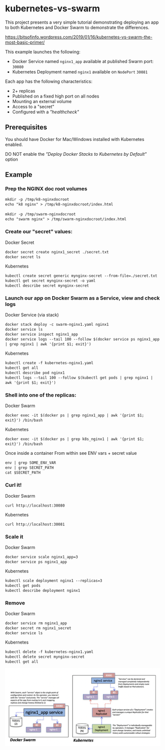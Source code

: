 # kubernetes-vs-swarm

This project presents a very simple tutorial demonstrating deploying an app to both
Kubernetes and Docker Swarm to demonstrate the differences.

https://bitsofinfo.wordpress.com/2019/01/16/kubernetes-vs-swarm-the-most-basic-primer/

This example launches the following:
* Docker Service named `nginx1_app` available at published Swarm port: `30080`
* Kubernetes Deployment named `nginx1` available on `NodePort` `30081`

Each app has the following characteristics:
* 2+ replicas
* Published on a fixed high port on all nodes
* Mounting an external volume
* Access to a "secret"
* Configured with a *"healthcheck"*

## Prerequisites

You should have Docker for Mac/Windows installed with Kubernetes enabled.

DO NOT enable the *"Deploy Docker Stacks to Kubernetes by Default"* option

## Example

### Prep the NGINX doc root volumes
```
mkdir -p /tmp/k8-nginxdocroot
echo "k8 nginx" > /tmp/k8-nginxdocroot/index.html

mkdir -p /tmp/swarm-nginxdocroot
echo "swarm nginx" > /tmp/swarm-nginxdocroot/index.html
```

### Create our "secret" values:

Docker Secret
```
docker secret create nginx1_secret ./secret.txt
docker secret ls
```

Kubernetes
```
kubectl create secret generic mynginx-secret --from-file=./secret.txt
kubectl get secret mynginx-secret -o yaml
kubectl describe secret mynginx-secret
```

### Launch our app on Docker Swarm as a Service, view and check logs

Docker Service (via stack)
```
docker stack deploy -c swarm-nginx1.yaml nginx1
docker service ls
docker service inspect nginx1_app
docker service logs --tail 100 --follow $(docker service ps nginx1_app | grep nginx1 | awk '{print $1; exit}')
```

Kubernetes
```
kubectl create -f kubernetes-nginx1.yaml
kubectl get all
kubectl describe pod nginx1
kubectl logs --tail 100 --follow $(kubectl get pods | grep nginx1 | awk '{print $1; exit}')
```

### Shell into one of the replicas:

Docker Swarm
```
docker exec -it $(docker ps | grep nginx1_app | awk '{print $1; exit}') /bin/bash
```

Kubernetes
```
docker exec -it $(docker ps | grep k8s_nginx1 | awk '{print $1; exit}') /bin/bash
```

Once inside a container
From within see ENV vars + secret value
```
env | grep SOME_ENV_VAR
env | grep SECRET_PATH
cat $SECRET_PATH
```

### Curl it!

Docker Swarm
```
curl http://localhost:30080
```

Kubernetes
```
curl http://localhost:30081
```

### Scale it

Docker Swarm
```
docker service scale nginx1_app=3
docker service ps nginx1_app
```

Kubernetes
```
kubectl scale deployment nginx1 --replicas=3
kubectl get pods
kubectl describe deployment nginx1
```

### Remove

Docker Swarm
```
docker service rm nginx1_app
docker secret rm nginx1_secret
docker service ls
```

Kubernetes
```
kubectl delete -f kubernetes-nginx1.yaml
kubectl delete secret mynginx-secret
kubectl get all
```

![Diagram](/diag.png "Diagram1")
